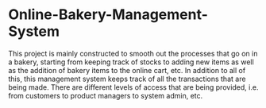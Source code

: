 # Online-Bakery-Management-System
This project is mainly constructed to smooth out the processes 
that go on in a bakery, starting from keeping track of stocks
to adding new items as well as the addition of bakery items to
the online cart, etc. 
In addition to all of this, this management system keeps 
track of all the transactions that are being made. There 
are different levels of access that are being provided,
i.e. from customers to product managers to system admin, etc.
